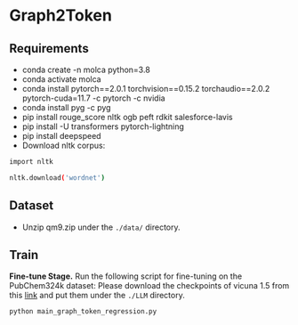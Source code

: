 # Graph2Token

## Requirements

* conda create -n molca python=3.8
* conda activate molca
* conda install pytorch==2.0.1 torchvision==0.15.2 torchaudio==2.0.2 pytorch-cuda=11.7 -c pytorch -c nvidia
* conda install pyg -c pyg
* pip install rouge_score nltk ogb peft rdkit salesforce-lavis
* pip install -U transformers pytorch-lightning
* pip install deepspeed
* Download nltk corpus:
```bash
import nltk

nltk.download('wordnet')
```

## Dataset

* Unzip qm9.zip under the `./data/` directory.

## Train
**Fine-tune Stage.** Run the following script for fine-tuning on the PubChem324k dataset:
Please download the checkpoints of vicuna 1.5 from this [link](https://huggingface.co/lmsys/vicuna-7b-v1.5) and put them under the `./LLM` directory.

```bash
python main_graph_token_regression.py
```